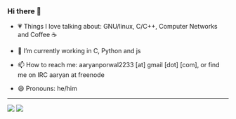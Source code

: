 ### Hi there 👋

- 💗 Things I love talking about: GNU/linux, C/C++, Computer Networks and Coffee ☕️
- 🌱 I’m currently working in C, Python and js
- 📫 How to reach me: aaryanporwal2233 [at] gmail [dot] [com], or find me on IRC aaryan at freenode

- 😄 Pronouns: he/him

<hr>
<img src="https://komarev.com/ghpvc/?username=aaryanporwal&color=ff69b4&label=Profile+views" />  
<img src="https://github-readme-stats.vercel.app/api?username=aaryanporwal&count_private=true&show_icons=true&title_color=0c45ff&text_color=000&icon_color=0c45ff&include_all_commits=true" />
<!-- - 👯 I’m looking to collaborate on ... 
- 🤔 I’m looking for help with ...
- 💬 Ask me about ... -->
<!-- - 🔭 I’m currently working on ...-->
<!-- - ⚡ Fun fact: ...-->
